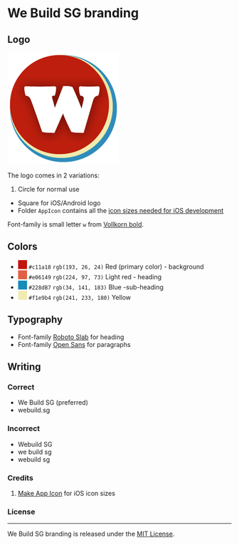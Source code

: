 We Build SG branding
===

Logo
---

![We Build SG logo](readme-img/logo.png)

The logo comes in 2 variations:

1. Circle for normal use
- Square for iOS/Android logo
- Folder `AppIcon` contains all the [icon sizes needed for iOS development](http://stackoverflow.com/a/31011071/496797)

Font-family is small letter `w` from [Vollkorn bold](https://www.google.com/fonts/specimen/Vollkorn).

Colors
---

- ![](readme-img/red.jpg) `#c11a18` `rgb(193, 26, 24)` Red (primary color) - background
- ![](readme-img/light-red.jpg) `#e06149` `rgb(224, 97, 73)` Light red - heading
- ![](readme-img/blue.jpg) `#228dB7` `rgb(34, 141, 183)` Blue -sub-heading
- ![](readme-img/yellow.jpg) `#f1e9b4` `rgb(241, 233, 180)` Yellow

Typography
---

- Font-family [Roboto Slab](http://www.google.com/fonts/specimen/Roboto+Slab) for heading
- Font-family [Open Sans](http://www.google.com/fonts/specimen/Open+Sans) for paragraphs

Writing
---

### Correct

- We Build SG (preferred)
- webuild.sg

### Incorrect

- Webuild SG
- we build sg
- webuild sg

### Credits

1. [Make App Icon](https://makeappicon.com/) for iOS icon sizes

### License
---

We Build SG branding is released under the [MIT License](http://opensource.org/licenses/MIT).
